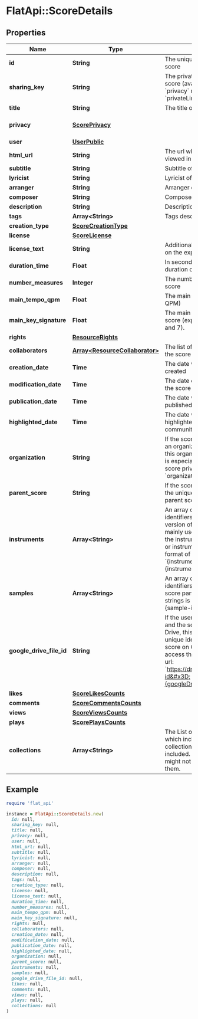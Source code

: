 # FlatApi::ScoreDetails

## Properties

| Name | Type | Description | Notes |
| ---- | ---- | ----------- | ----- |
| **id** | **String** | The unique identifier of the score |  |
| **sharing_key** | **String** | The private sharing key of the score (available when the &#x60;privacy&#x60; mode is set to &#x60;privateLink&#x60;) | [optional] |
| **title** | **String** | The title of the score |  |
| **privacy** | [**ScorePrivacy**](ScorePrivacy.md) |  | [default to &#39;private&#39;] |
| **user** | [**UserPublic**](UserPublic.md) |  |  |
| **html_url** | **String** | The url where the score can be viewed in a web browser |  |
| **subtitle** | **String** | Subtitle of the score | [optional] |
| **lyricist** | **String** | Lyricist of the score | [optional] |
| **arranger** | **String** | Arranger of the score | [optional] |
| **composer** | **String** | Composer of the score | [optional] |
| **description** | **String** | Description of the creation | [optional] |
| **tags** | **Array&lt;String&gt;** | Tags describing the score | [optional] |
| **creation_type** | [**ScoreCreationType**](ScoreCreationType.md) |  | [optional] |
| **license** | [**ScoreLicense**](ScoreLicense.md) |  | [optional] |
| **license_text** | **String** | Additional license text written on the exported/printed score | [optional] |
| **duration_time** | **Float** | In seconds, an approximative duration of the score | [optional] |
| **number_measures** | **Integer** | The number of measures in the score | [optional] |
| **main_tempo_qpm** | **Float** | The main tempo of the score (in QPM) | [optional] |
| **main_key_signature** | **Float** | The main key signature of the score (expressed between -7 and 7). | [optional] |
| **rights** | [**ResourceRights**](ResourceRights.md) |  |  |
| **collaborators** | [**Array&lt;ResourceCollaborator&gt;**](ResourceCollaborator.md) | The list of the collaborators of the score |  |
| **creation_date** | **Time** | The date when the score was created |  |
| **modification_date** | **Time** | The date of the last revision of the score | [optional] |
| **publication_date** | **Time** | The date when the score was published on Flat | [optional] |
| **highlighted_date** | **Time** | The date when the score was highlighted (featured) on our community | [optional] |
| **organization** | **String** | If the score has been created in an organization, the identifier of this organization. This property is especially used with the score privacy &#x60;organizationPublic&#x60;.  | [optional] |
| **parent_score** | **String** | If the score has been forked, the unique identifier of the parent score.  | [optional] |
| **instruments** | **Array&lt;String&gt;** | An array of the instrument identifiers used in the last version of the score. This is mainly used to display a list of the instruments in the Flat&#39;s UI or instruments icons. The format of the strings is &#x60;{instrument-group}.{instrument-id}&#x60;.  |  |
| **samples** | **Array&lt;String&gt;** | An array of the audio samples identifiers used the different score parts. The format of the strings is &#x60;{instrument-group}.{sample-id}&#x60;.  |  |
| **google_drive_file_id** | **String** | If the user uses Google Drive and the score exists on Google Drive, this field will contain the unique identifier of the Flat score on Google Drive. You can access the document using the url: &#x60;https://drive.google.com/open?id&#x3D;{googleDriveFileId}&#x60;  | [optional] |
| **likes** | [**ScoreLikesCounts**](ScoreLikesCounts.md) |  | [optional] |
| **comments** | [**ScoreCommentsCounts**](ScoreCommentsCounts.md) |  | [optional] |
| **views** | [**ScoreViewsCounts**](ScoreViewsCounts.md) |  | [optional] |
| **plays** | [**ScorePlaysCounts**](ScorePlaysCounts.md) |  | [optional] |
| **collections** | **Array&lt;String&gt;** | The List of parent collections, which includes all the collections this score is included. Please note that you might not have access to all of them. | [optional] |

## Example

```ruby
require 'flat_api'

instance = FlatApi::ScoreDetails.new(
  id: null,
  sharing_key: null,
  title: null,
  privacy: null,
  user: null,
  html_url: null,
  subtitle: null,
  lyricist: null,
  arranger: null,
  composer: null,
  description: null,
  tags: null,
  creation_type: null,
  license: null,
  license_text: null,
  duration_time: null,
  number_measures: null,
  main_tempo_qpm: null,
  main_key_signature: null,
  rights: null,
  collaborators: null,
  creation_date: null,
  modification_date: null,
  publication_date: null,
  highlighted_date: null,
  organization: null,
  parent_score: null,
  instruments: null,
  samples: null,
  google_drive_file_id: null,
  likes: null,
  comments: null,
  views: null,
  plays: null,
  collections: null
)
```

